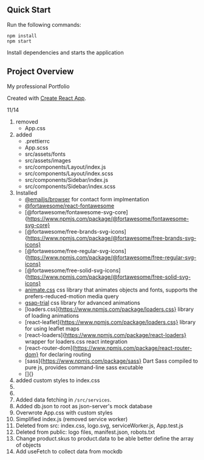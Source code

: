 ## Quick Start

Run the following commands:

```
npm install
npm start
```

Install dependencies and starts the application

## Project Overview
My professional Portfolio

Created with [Create React App](https://github.com/facebook/create-react-app).

11/14
  1. removed
      - App.css
  2. added
      - .prettierrc
      - App.scss
      - src/assets/fonts
      - src/assets/images
      - src/components/Layout/index.js
      - src/components/Layout/index.scss
      - src/components/Sidebar/index.js
      - src/components/Sidebar/index.scss
  3. Installed 
      - [@emailjs/browser](https://www.npmjs.com/package/@emailjs/browser) for contact form implmentation 
      - [@fortawesome/react-fontawesome](https://www.npmjs.com/package/@fortawesome/react-fontawesome) 
      - [@fortawesome/fontawesome-svg-core]{https://www.npmjs.com/package/@fortawesome/fontawesome-svg-core}
      - [@fortawesome/free-brands-svg-icons]{https://www.npmjs.com/package/@fortawesome/free-brands-svg-icons}
      - [@fortawesome/free-regular-svg-icons]{https://www.npmjs.com/package/@fortawesome/free-regular-svg-icons}
      - [@fortawesome/free-solid-svg-icons]{https://www.npmjs.com/package/@fortawesome/free-solid-svg-icons}
      - [animate.css](https://www.npmjs.com/package/animate.css) css library that animates objects and fonts, supports the prefers-reduced-motion media query 
      - [gsap-trial](https://www.npmjs.com/package/gsap-trial) css library for advanced animations
      - [loaders.css]{https://www.npmjs.com/package/loaders.css} library of loading animations
      - [react-leaflet]{https://www.npmjs.com/package/loaders.css} library for using leaflet maps
      - [react-loaders]{https://www.npmjs.com/package/react-loaders} wrapper for loaders.css react integration
      - [react-router-dom](https://www.npmjs.com/package/react-router-dom} for declaring routing
      - [sass]{https://www.npmjs.com/package/sass} Dart Sass compiled to pure js, provides command-line sass excutable
      - []{}
  4. added custom styles to index.css
  5.  
  6. 
  7. Added data fetching in `/src/services`.
  8. Added db.json to root as json-server's mock database
  9. Overwrote App.css with custom styles
  10. Simplified index.js (removed service worker)
  11. Deleted from src: index.css, logo.svg, serviceWorker.js, App.test.js
  12. Deleted from public: logo files, manifest.json, robots.txt
  13. Change product.skus to product.data to be able better define the array of objects
  14. Add useFetch to collect data from mockdb

